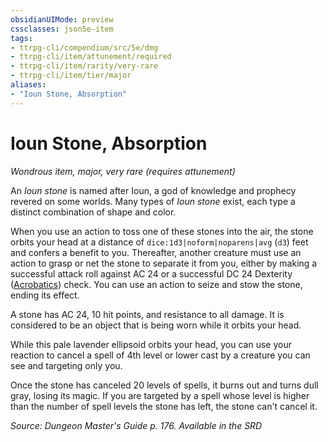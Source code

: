 ```yaml
---
obsidianUIMode: preview
cssclasses: json5e-item
tags:
- ttrpg-cli/compendium/src/5e/dmg
- ttrpg-cli/item/attunement/required
- ttrpg-cli/item/rarity/very-rare
- ttrpg-cli/item/tier/major
aliases: 
- "Ioun Stone, Absorption"
---
```

# Ioun Stone, Absorption
*Wondrous item, major, very rare (requires attunement)*  



An *Ioun stone* is named after Ioun, a god of knowledge and prophecy revered on some worlds. Many types of *Ioun stone* exist, each type a distinct combination of shape and color.

When you use an action to toss one of these stones into the air, the stone orbits your head at a distance of `dice:1d3|noform|noparens|avg` (`d3`) feet and confers a benefit to you. Thereafter, another creature must use an action to grasp or net the stone to separate it from you, either by making a successful attack roll against AC 24 or a successful DC 24 Dexterity ([Acrobatics](/3-Mechanics/CLI/Rules/skills.md#Acrobatics)) check. You can use an action to seize and stow the stone, ending its effect.

A stone has AC 24, 10 hit points, and resistance to all damage. It is considered to be an object that is being worn while it orbits your head.

While this pale lavender ellipsoid orbits your head, you can use your reaction to cancel a spell of 4th level or lower cast by a creature you can see and targeting only you.

Once the stone has canceled 20 levels of spells, it burns out and turns dull gray, losing its magic. If you are targeted by a spell whose level is higher than the number of spell levels the stone has left, the stone can't cancel it.

*Source: Dungeon Master's Guide p. 176. Available in the <span title='Systems Reference Document (5.1)'>SRD</span>*